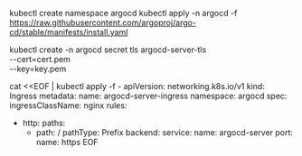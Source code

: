 kubectl create namespace argocd
kubectl apply -n argocd -f https://raw.githubusercontent.com/argoproj/argo-cd/stable/manifests/install.yaml

kubectl create -n argocd secret tls argocd-server-tls \
  --cert=cert.pem \
  --key=key.pem


cat <<EOF | kubectl apply -f -
apiVersion: networking.k8s.io/v1
kind: Ingress
metadata:
  name: argocd-server-ingress
  namespace: argocd
spec:
  ingressClassName: nginx
  rules:
  - http:
      paths:
      - path: /
        pathType: Prefix
        backend:
          service:
            name: argocd-server
            port:
              name: https
EOF


